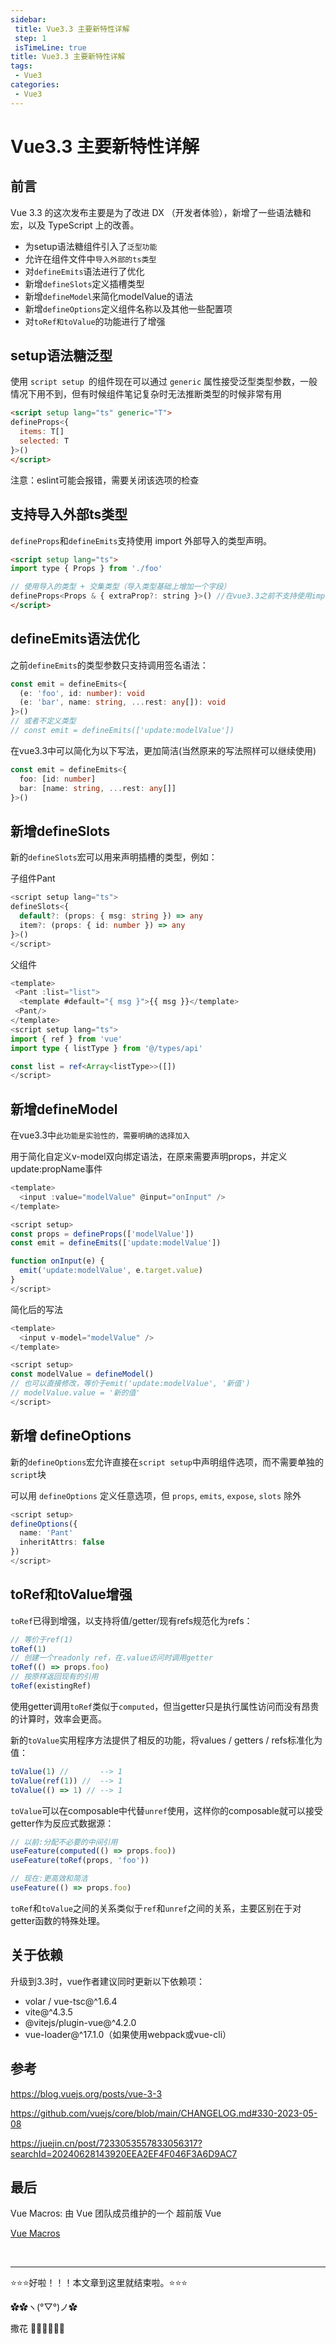 ```yaml
---
sidebar: 
 title: Vue3.3 主要新特性详解
 step: 1
 isTimeLine: true
title: Vue3.3 主要新特性详解
tags:
 - Vue3
categories:
 - Vue3
---
```


#  Vue3.3 主要新特性详解

## 前言

Vue 3.3 的这次发布主要是为了改进 DX （开发者体验），新增了一些语法糖和宏，以及 TypeScript 上的改善。

- 为setup语法糖组件引入了`泛型功能`
- 允许在组件文件中`导入外部的ts类型`
- 对`defineEmits`语法进行了优化
- 新增`defineSlots`定义插槽类型
- 新增`defineModel`来简化modelValue的语法
- 新增`defineOptions`定义组件名称以及其他一些配置项
- 对`toRef和toValue`的功能进行了增强

## setup语法糖泛型
使用 `script setup `的组件现在可以通过 `generic` 属性接受泛型类型参数，一般情况下用不到，但有时候组件笔记复杂时无法推断类型的时候非常有用

```html
<script setup lang="ts" generic="T">
defineProps<{
  items: T[]
  selected: T
}>()
</script>

```
注意：eslint可能会报错，需要关闭该选项的检查

## 支持导入外部ts类型

`defineProps`和`defineEmits`支持使用 import 外部导入的类型声明。

```html
<script setup lang="ts">
import type { Props } from './foo'

// 使用导入的类型 + 交集类型（导入类型基础上增加一个字段）
defineProps<Props & { extraProp?: string }>() //在vue3.3之前不支持使用import导入的类型
</script>
```

## defineEmits语法优化

之前`defineEmits`的类型参数只支持调用签名语法：

```ts
const emit = defineEmits<{
  (e: 'foo', id: number): void
  (e: 'bar', name: string, ...rest: any[]): void
}>()
// 或者不定义类型
// const emit = defineEmits(['update:modelValue'])
```

在vue3.3中可以简化为以下写法，更加简洁(当然原来的写法照样可以继续使用)

```ts
const emit = defineEmits<{
  foo: [id: number]
  bar: [name: string, ...rest: any[]]
}>()
```

## 新增defineSlots

新的`defineSlots`宏可以用来声明插槽的类型，例如：

子组件Pant

```ts
<script setup lang="ts">
defineSlots<{
  default?: (props: { msg: string }) => any
  item?: (props: { id: number }) => any
}>()
</script>
```

父组件

```ts
<template>
 <Pant :list="list">
  <template #default="{ msg }">{{ msg }}</template>
 <Pant/>
</template>
<script setup lang="ts">
import { ref } from 'vue'
import type { listType } from '@/types/api'

const list = ref<Array<listType>>([])
</script>

```

## 新增defineModel

在vue3.3中`此功能是实验性的，需要明确的选择加入`

用于简化自定义v-model双向绑定语法，在原来需要声明props，并定义update:propName事件

```ts
<template>
  <input :value="modelValue" @input="onInput" />
</template>

<script setup>
const props = defineProps(['modelValue'])
const emit = defineEmits(['update:modelValue'])

function onInput(e) {
  emit('update:modelValue', e.target.value)
}
</script>
```

简化后的写法

```ts
<template>
  <input v-model="modelValue" />
</template>

<script setup>
const modelValue = defineModel()
// 也可以直接修改，等价于emit('update:modelValue', '新值')
// modelValue.value = '新的值'
</script>

```

## 新增 defineOptions

新的`defineOptions`宏允许直接在`script setup`中声明组件选项，而不需要单独的`script`块

可以用 `defineOptions` 定义任意选项，但 `props`, `emits`, `expose`, `slots` 除外

```ts
<script setup>
defineOptions({ 
  name: 'Pant'
  inheritAttrs: false
})
</script>
```

## toRef和toValue增强

`toRef`已得到增强，以支持将值/getter/现有refs规范化为refs：

```js
// 等价于ref(1)
toRef(1)
// 创建一个readonly ref，在.value访问时调用getter
toRef(() => props.foo)
// 按原样返回现有的引用
toRef(existingRef)
```

使用getter调用`toRef`类似于`computed`，但当getter只是执行属性访问而没有昂贵的计算时，效率会更高。

新的`toValue`实用程序方法提供了相反的功能，将values / getters / refs标准化为值：

```js
toValue(1) //       --> 1
toValue(ref(1)) //  --> 1
toValue(() => 1) // --> 1
```

`toValue`可以在composable中代替`unref`使用，这样你的composable就可以接受getter作为反应式数据源：

```js
// 以前:分配不必要的中间引用
useFeature(computed(() => props.foo))
useFeature(toRef(props, 'foo'))

// 现在:更高效和简洁
useFeature(() => props.foo)
```

`toRef`和`toValue`之间的关系类似于`ref`和`unref`之间的关系，主要区别在于对getter函数的特殊处理。

## 关于依赖

升级到3.3时，vue作者建议同时更新以下依赖项：

- volar / vue-tsc@^1.6.4
- vite@^4.3.5
- @vitejs/plugin-vue@^4.2.0
- vue-loader@^17.1.0（如果使用webpack或vue-cli）




## 参考
https://blog.vuejs.org/posts/vue-3-3

https://github.com/vuejs/core/blob/main/CHANGELOG.md#330-2023-05-08

https://juejin.cn/post/7233053557833056317?searchId=20240628143920EEA2EF4F046F3A6D9AC7

## 最后
Vue Macros: 由 Vue 团队成员维护的一个 超前版 Vue

[Vue Macros](https://vue-macros.dev/zh-CN/)



<br/>
<hr />

⭐️⭐️⭐️好啦！！！本文章到这里就结束啦。⭐️⭐️⭐️

✿✿ヽ(°▽°)ノ✿

撒花 🌸🌸🌸🌸🌸🌸
